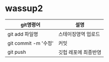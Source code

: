 # wassup2


|git명령어|설명|
|--------|----------|
|git add 파일명|스테이징영역 업로드|
|git commit -m '수정'|커밋|
|git push|깃헙 레포에 최종반영|